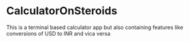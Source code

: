 # CalculatorOnSteroids
 This is a terminal based calculator app but also containing features like conversions of USD to INR and vica versa
